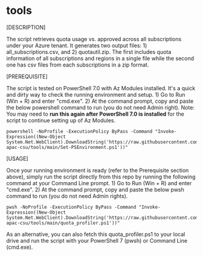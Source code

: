 # tools

[DESCRIPTION]

The script retrieves quota usage vs. approved across all subscriptions under your Azure tenant.  It generates two output files: 1) all_subscriptions.csv, and 2) quotautil.zip.  The first includes quota information of all subscriptions and regions in a single file while the second one has csv files from each subscriptions in a zip format.

[PREREQUISITE]

The script is tested on PowerShell 7.0 with Az Modules installed.  It's a quick and dirty way to check the running environment and setup.  1) Go to Run (Win + R) and enter "cmd.exe".  2) At the command prompt, copy and paste the below powershell command to run (you do not need Admin right). Note: You may need to **run this again after PowerShell 7.0 is installed** for the script to continue setting up of Az Modules.

    powershell -NoProfile -ExecutionPolicy ByPass -Command "Invoke-Expression((New-Object System.Net.WebClient).DownloadString('https://raw.githubusercontent.com/ms-apac-csu/tools/main/Set-PSEnvironment.ps1'))"
    
[USAGE]

Once your running environment is ready (refer to the Prerequisite section above), simply run the script directly from this repo by running the following command at your Command Line prompt.  1) Go to Run (Win + R) and enter "cmd.exe".  2) At the command prompt, copy and paste the below pwsh command to run (you do not need Admin rights).

    pwsh -NoProfile -ExecutionPolicy ByPass -Command "Invoke-Expression((New-Object System.Net.WebClient).DownloadString('https://raw.githubusercontent.com/ms-apac-csu/tools/main/quota_profiler.ps1'))"

As an alternative, you can also fetch this quota_profiler.ps1 to your local drive and run the script with your PowerShell 7 (pwsh) or Command Line (cmd.exe). 
